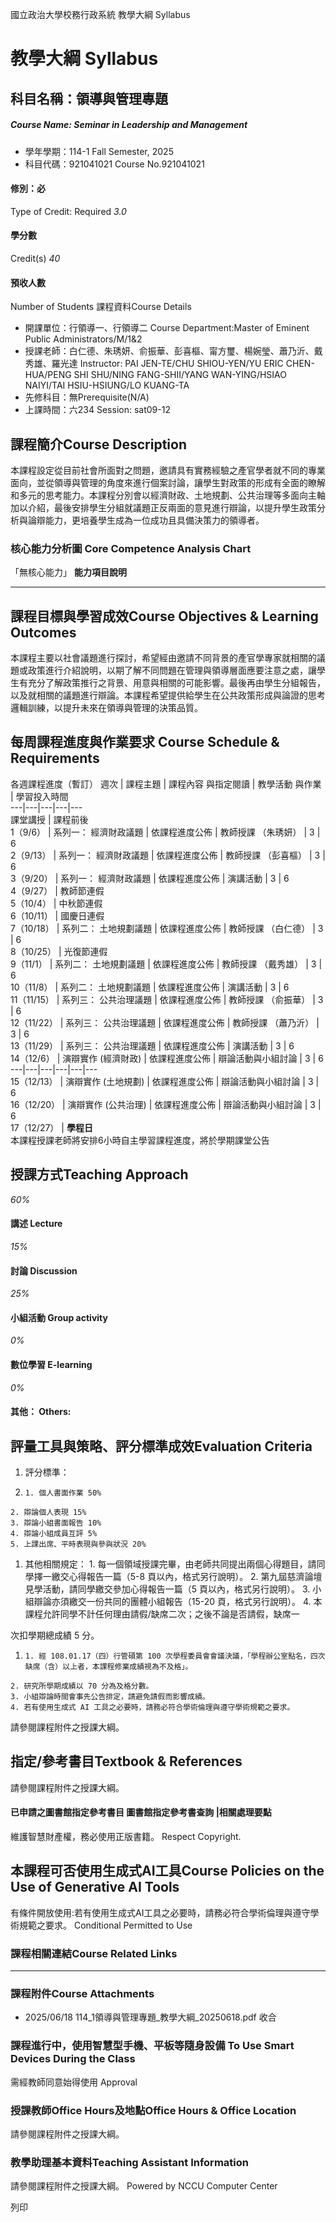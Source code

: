 國立政治大學校務行政系統 教學大綱 Syllabus
# 教學大綱 Syllabus
##  科目名稱：領導與管理專題
#####  Course Name: Seminar in Leadership and Management
  * 學年學期：114-1 Fall Semester, 2025 
  * 科目代碼：921041021 Course No.921041021


#### 修別：必
Type of Credit: Required 
_3.0_
#### 學分數
Credit(s)
_40_
#### 預收人數
Number of Students
課程資料Course Details
  * 開課單位：行領導一、行領導二 Course Department:Master of Eminent Public Administrators/M/1&2 
  * 授課老師：白仁德、朱琇妍、俞振華、彭喜樞、甯方璽、楊婉瑩、蕭乃沂、戴秀雄、羅光達 Instructor: PAI JEN-TE/CHU SHIOU-YEN/YU ERIC CHEN-HUA/PENG SHI SHU/NING FANG-SHII/YANG WAN-YING/HSIAO NAIYI/TAI HSIU-HSIUNG/LO KUANG-TA 
  * 先修科目：無Prerequisite(N/A)
  * 上課時間：六234 Session: sat09-12


##  課程簡介Course Description
本課程設定從目前社會所面對之問題，邀請具有實務經驗之產官學者就不同的專業面向，並從領導與管理的角度來進行個案討論，讓學生對政策的形成有全面的瞭解和多元的思考能力。本課程分別會以經濟財政、土地規劃、公共治理等多面向主軸加以介紹，最後安排學生分組就議題正反兩面的意見進行辯論，以提升學生政策分析與論辯能力，更培養學生成為一位成功且具備決策力的領導者。
###  核心能力分析圖 Core Competence Analysis Chart
「無核心能力」 
**能力項目說明**
* * *
##  課程目標與學習成效Course Objectives & Learning Outcomes 
本課程主要以社會議題進行探討，希望經由邀請不同背景的產官學專家就相關的議題或政策進行介紹說明，以期了解不同問題在管理與領導層面應要注意之處，讓學生有充分了解政策推行之背景、用意與相關的可能影響。最後再由學生分組報告，以及就相關的議題進行辯論。本課程希望提供給學生在公共政策形成與論證的思考邏輯訓練，以提升未來在領導與管理的決策品質。
##  每周課程進度與作業要求 Course Schedule & Requirements
各週課程進度（暫訂）
週次 |  課程主題 |  課程內容 與指定閱讀 |  教學活動 與作業 |  學習投入時間  
---|---|---|---|---  
課堂講授 |  課程前後  
1（9/6） |  系列一： 經濟財政議題 |  依課程進度公佈 |  教師授課 （朱琇妍） |  3 |  6  
2（9/13） |  系列一： 經濟財政議題 |  依課程進度公佈 |  教師授課 （彭喜樞） |  3 |  6  
3（9/20） |  系列一： 經濟財政議題 |  依課程進度公佈 |  演講活動 |  3 |  6  
4（9/27） |  教師節連假  
5（10/4） |  中秋節連假  
6（10/11） |  國慶日連假  
7（10/18） |  系列二： 土地規劃議題 |  依課程進度公佈 |  教師授課 （白仁德） |  3 |  6  
8（10/25） |  光復節連假  
9（11/1） |  系列二： 土地規劃議題 |  依課程進度公佈 |  教師授課 （戴秀雄） |  3 |  6  
10（11/8） |  系列二： 土地規劃議題 |  依課程進度公佈 |  演講活動 |  3 |  6  
11（11/15） |  系列三： 公共治理議題 |  依課程進度公佈 |  教師授課 （俞振華） |  3 |  6  
12（11/22） |  系列三： 公共治理議題 |  依課程進度公佈 |  教師授課 （蕭乃沂） |  3 |  6  
13（11/29） |  系列三： 公共治理議題 |  依課程進度公佈 |  演講活動 |  3 |  6  
14（12/6） |  演辯實作 (經濟財政) |  依課程進度公佈 |  辯論活動與小組討論 |  3 |  6  
---|---|---|---|---|---  
15（12/13） |  演辯實作 (土地規劃) |  依課程進度公佈 |  辯論活動與小組討論 |  3 |  6  
16（12/20） |  演辯實作 (公共治理) |  依課程進度公佈 |  辯論活動與小組討論 |  3 |  6  
17（12/27） |  **學程日**  
本課程授課老師將安排6小時自主學習課程進度，將於學期課堂公告
##  授課方式Teaching Approach
_60%_
####  講述 Lecture
_15%_
####  討論 Discussion
_25%_
####  小組活動 Group activity
_0%_
####  數位學習 E-learning
_0%_
####  其他： Others:
##  評量工具與策略、評分標準成效Evaluation Criteria
  1. 評分標準：


  1.     1. 個人書面作業 50%
    2. 辯論個人表現 15%
    3. 辯論小組書面報告 10%
    4. 辯論小組成員互評 5%
    5. 上課出席、平時表現與參與狀況 20%


  1. 其他相關規定：
    1. 每一個領域授課完畢，由老師共同提出兩個心得題目，請同學擇一繳交心得報告一篇（5-8 頁以內，格式另行說明）。
    2. 第九屆慈濟論壇見學活動，請同學繳交參加心得報告一篇（5 頁以內，格式另行說明）。
    3. 小組辯論亦須繳交一份共同的團體小組報告（15-20 頁，格式另行說明）。
    4. 本課程允許同學不計任何理由請假/缺席二次；之後不論是否請假，缺席一


次扣學期總成績 5 分。
  1.     1. 經 108.01.17（四）行管碩第 100 次學程委員會會議決議，「學程辦公室點名，四次缺席（含）以上者，本課程修業成績視為不及格」。
    2. 研究所學期成績以 70 分為及格分數。
    3. 小組辯論時間會事先公告排定，請避免請假而影響成績。
    4. 若有使用生成式 AI 工具之必要時，請務必符合學術倫理與遵守學術規範之要求。


  
請參閱課程附件之授課大綱。
##  指定/參考書目Textbook & References
請參閱課程附件之授課大綱。
####  已申請之圖書館指定參考書目  圖書館指定參考書查詢 |相關處理要點
維護智慧財產權，務必使用正版書籍。 Respect Copyright.
##  本課程可否使用生成式AI工具Course Policies on the Use of Generative AI Tools
有條件開放使用:若有使用生成式AI工具之必要時，請務必符合學術倫理與遵守學術規範之要求。 Conditional Permitted to Use 
###  課程相關連結Course Related Links
* * *
###  課程附件Course Attachments
  * 2025/06/18 114_1領導與管理專題_教學大綱_20250618.pdf  收合 


###  課程進行中，使用智慧型手機、平板等隨身設備 To Use Smart Devices During the Class
需經教師同意始得使用  Approval
###  授課教師Office Hours及地點Office Hours & Office Location
請參閱課程附件之授課大綱。
###  教學助理基本資料Teaching Assistant Information
請參閱課程附件之授課大綱。
Powered by NCCU Computer Center
  
列印
